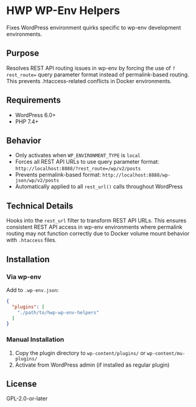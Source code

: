 # HWP WP-Env Helpers

Fixes WordPress environment quirks specific to wp-env development environments.

## Purpose

Resolves REST API routing issues in wp-env by forcing the use of `?rest_route=` query parameter format instead of permalink-based routing. This prevents .htaccess-related conflicts in Docker environments.

## Requirements

- WordPress 6.0+
- PHP 7.4+

## Behavior

- Only activates when `WP_ENVIRONMENT_TYPE` is `local`
- Forces all REST API URLs to use query parameter format: `http://localhost:8888/?rest_route=/wp/v2/posts`
- Prevents permalink-based format: `http://localhost:8888/wp-json/wp/v2/posts`
- Automatically applied to all `rest_url()` calls throughout WordPress

## Technical Details

Hooks into the `rest_url` filter to transform REST API URLs. This ensures consistent REST API access in wp-env environments where permalink routing may not function correctly due to Docker volume mount behavior with `.htaccess` files.

## Installation

### Via wp-env

Add to `.wp-env.json`:

```json
{
  "plugins": [
    "./path/to/hwp-wp-env-helpers"
  ]
}
```

### Manual Installation

1. Copy the plugin directory to `wp-content/plugins/` or `wp-content/mu-plugins/`
2. Activate from WordPress admin (if installed as regular plugin)

## License

GPL-2.0-or-later
